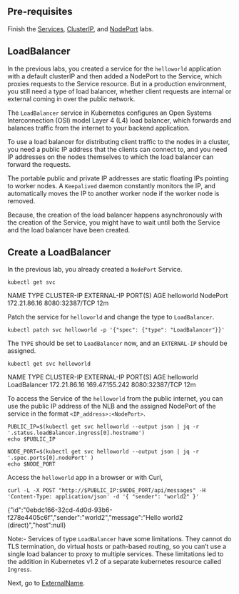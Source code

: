 ## Pre-requisites

Finish the [Services](services.md), [ClusterIP](clusterip.md), and [NodePort](nodeport.md) labs.

## LoadBalancer

In the previous labs, you created a service for the `helloworld` application with a default clusterIP and then added a NodePort to the Service, which proxies requests to the Service resource. But in a production environment, you still need a type of load balancer, whether client requests are internal or external coming in over the public network. 

The `LoadBalancer` service in Kubernetes configures an Open Systems Interconnection (OSI) model Layer 4 (L4) load balancer, which forwards and balances traffic from the internet to your backend application.

To use a load balancer for distributing client traffic to the nodes in a cluster, you need a public IP address that the clients can connect to, and you need IP addresses on the nodes themselves to which the load balancer can forward the requests. 

The portable public and private IP addresses are static floating IPs pointing to worker nodes. A `Keepalived` daemon constantly monitors the IP, and automatically moves the IP to another worker node if the worker node is removed.  

Because, the creation of the load balancer happens asynchronously with the creation of the Service, you might have to wait until both the Service and the load balancer have been created.


## Create a LoadBalancer

In the previous lab, you already created a `NodePort` Service. 

```execute
kubectl get svc 
```

NAME         TYPE       CLUSTER-IP     EXTERNAL-IP   PORT(S)          AGE
helloworld   NodePort   172.21.86.16   <none>        8080:32387/TCP   12m


Patch the service for `helloworld` and change the type to `LoadBalancer`.

```execute
kubectl patch svc helloworld -p '{"spec": {"type": "LoadBalancer"}}'
```

The `TYPE` should be set to `LoadBalancer` now, and an `EXTERNAL-IP` should be assigned.

```execute
kubectl get svc helloworld
```

NAME         TYPE           CLUSTER-IP     EXTERNAL-IP      PORT(S)          AGE
helloworld   LoadBalancer   172.21.86.16   169.47.155.242   8080:32387/TCP   12m

To access the Service of the `helloworld` from the public internet, you can use the public IP address of the NLB and the assigned NodePort of the service in the format `<IP_address>:<NodePort>`.

```execute
PUBLIC_IP=$(kubectl get svc helloworld --output json | jq -r '.status.loadBalancer.ingress[0].hostname')
echo $PUBLIC_IP

NODE_PORT=$(kubectl get svc helloworld --output json | jq -r '.spec.ports[0].nodePort' )
echo $NODE_PORT
```

Access the `helloworld` app in a browser or with Curl,

```execute
curl -L -X POST "http://$PUBLIC_IP:$NODE_PORT/api/messages" -H 'Content-Type: application/json' -d '{ "sender": "world2" }'
```

{"id":"0ebdc166-32cd-4d0d-93b6-f278e4405c6f","sender":"world2","message":"Hello world2 (direct)","host":null}

Note:- Services of type `LoadBalancer` have some limitations. They cannot do TLS termination, do virtual hosts or path-based routing, so you can’t use a single load balancer to proxy to multiple services. These limitations led to the addition in Kubernetes v1.2 of a separate kubernetes resource called `Ingress`.

Next, go to [ExternalName](../../../k8-networking/externalname.md).
